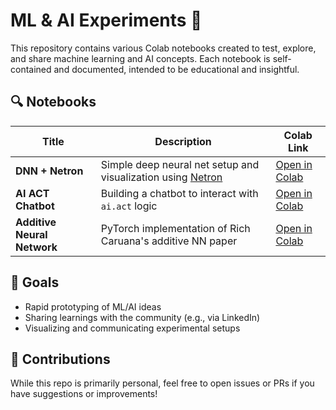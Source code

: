 # ML & AI Experiments 🧪

This repository contains various Colab notebooks created to test, explore, and share machine learning and AI concepts. Each notebook is self-contained and documented, intended to be educational and insightful.

## 🔍 Notebooks

| Title | Description | Colab Link |
|-------|-------------|------------|
| **DNN + Netron** | Simple deep neural net setup and visualization using [Netron](https://netron.app) | [Open in Colab](notebooks/netron-dnn-visualization.ipynb) |
| **AI ACT Chatbot** | Building a chatbot to interact with `ai.act` logic | [Open in Colab](notebooks/ai-act-chatbot.ipynb) |
| **Additive Neural Network** | PyTorch implementation of Rich Caruana's additive NN paper | [Open in Colab](notebooks/additive-network-caruana-pytorch.ipynb) |

## 🧠 Goals

- Rapid prototyping of ML/AI ideas
- Sharing learnings with the community (e.g., via LinkedIn)
- Visualizing and communicating experimental setups

## 💬 Contributions

While this repo is primarily personal, feel free to open issues or PRs if you have suggestions or improvements!

